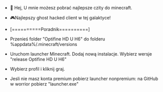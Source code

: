 - 👋 Hej, U mnie możesz pobrać najlepsze czity do minecraft.
- 🎮Najlepszy ghost hacked client w tej galaktyce!

- [==========Poradnik==========]
- Przenieś folder "Optifine HD U H6" do folderu %appdata%/.minecraft/versions
- Uruchom launcher Minecraft. Dodaj nową instalacje. Wybierz wersje "release Optifine HD U H6"
- Wybierz profil i kliknij graj.
- Jesli nie masz konta premium pobierz launcher nonpremium: na GitHub w worrior pobierz "launcher.exe"
<!---
MicroshiftDev/MicroshiftDev is a ✨ special ✨ repository because its `README.md` (this file) appears on your GitHub profile.
You can click the Preview link to take a look at your changes.
--->

